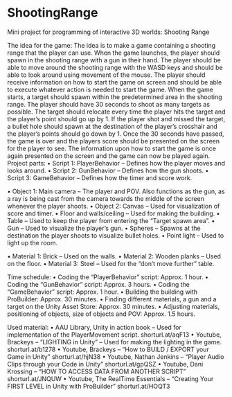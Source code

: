 # ShootingRange

Mini project for programming of interactive 3D worlds: Shooting Range

The idea for the game:
The idea is to make a game containing a shooting range that the player can use. When the game launches, the player should spawn in the shooting range with a gun in their hand. The player should be able to move around the shooting range with the WASD keys and should be able to look around using movement of the mouse. The player should receive information on how to start the game on screen and should be able to execute whatever action is needed to start the game. When the game starts, a target should spawn within the predetermined area in the shooting range. The player should have 30 seconds to shoot as many targets as possible. The target should relocate every time the player hits the target and the player’s point should go up by 1. If the player shot and missed the target, a bullet hole should spawn at the destination of the player’s crosshair and the player’s points should go down by 1. Once the 30 seconds have passed, the game is over and the players score should be presented on the screen for the player to see. The information upon how to start the game is once again presented on the screen and the game can now be played again.
Project parts:
•	Script 1: PlayerBehavior – Defines how the player moves and looks around.
•	Script 2: GunBehavior – Defines how the gun shoots.
•	Script 3: GameBehavior – Defines how the timer and score work.


•	Object 1: Main camera – The player and POV. Also functions as the gun, as a ray is being cast from the camera towards the middle of the screen whenever the player shoots.
•	Object 2: Canvas – Used for visualization of score and timer.
•	Floor and walls/ceiling – Used for making the building.
•	Table – Used to keep the player from entering the “Target spawn area”.
•	Gun – Used to visualize the player’s gun.
•	Spheres – Spawns at the destination the player shoots to visualize bullet holes.
•	Point light – Used to light up the room.

•	Material 1: Brick – Used on the walls.
•	Material 2: Wooden planks – Used on the floor.
•	Material 3: Steel – Used for the “don’t move further” table.

Time schedule:
•	Coding the “PlayerBehavior” script: Approx. 1 hour.
•	Coding the “GunBehavior” script: Approx. 3 hours.
•	Coding the “GameBehavior” script: Approx. 1 hour.
•	Building the building with ProBuilder: Approx. 30 minutes.
•	Finding different materials, a gun and a target on the Unity Asset Store: Approx. 30 minutes.
•	Adjusting materials, positioning of objects, size of objects and POV: Approx. 1.5 hours.

Used material:
•	AAU Library, Unity in action book – Used for implementation of the PlayerMovement script.
shorturl.at/aqF13
•	Youtube, Brackeys – “LIGHTING in Unity” – Used for making the lighting in the game.
shorturl.at/b1278
•	Youtube, Brackeys – “How to BUILD / EXPORT your Game in Unity”
shorturl.at/hjN38
•	Youtube, Nathan Jenkins – “Player Audio Clips through your Code in Unity”
shorturl.at/gpQSZ
•	Youtube, Dani Krossing – “HOW TO ACCESS DATA FROM ANOTHER SCRIPT” 
shorturl.at/JNQUW
•	Youtube, The RealTime Essentials – “Creating Your FIRST LEVEL in Unity with ProBuilder”
shorturl.at/HOQT3
